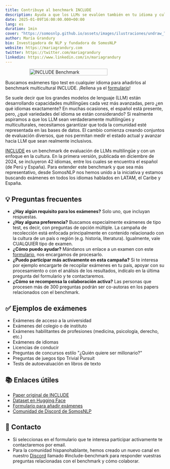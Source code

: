 ```yaml
---
title: Contribuye al benchmark INCLUDE
description: Ayuda a que los LLMs se evalúen también en tu idioma y cultura
date: 2025-01-09T16:00:00.000+00:00
lang: es
duration: 1min
cover: "https://somosnlp.github.io/assets/images/ilustraciones/undraw_Traveling_re_weve.svg"
author: María Grandury
bio: Investigadora de NLP y fundadora de SomosNLP
website: https://mariagrandury.com
twitter: https://twitter.com/mariagrandury
linkedin: https://www.linkedin.com/in/mariagrandury
---
```


<div style="display: flex; justify-content: center;">
    <img src="https://github.com/somosnlp/assets/raw/main/images/blog/include.png" alt="INCLUDE Benchmark" width="70%">
</div>

Buscamos exámenes tipo test en cualquier idioma para añadirlos al benchmark multicultural INCLUDE.
¡Rellena ya el [formulario](https://forms.gle/wRnoxvTq7MKg5dpw9)!

Se suele decir que los grandes modelos de lenguaje (LLM) están desarrollando capacidades multilingües cada vez más avanzadas, pero ¿en qué idiomas exactamente? En muchas ocasiones, el español está presente, pero, ¿qué variedades del idioma se están considerando? Si realmente aspiramos a que los LLM sean verdaderamente multilingües y multiculturales, necesitamos garantizar que toda la comunidad esté representada en las bases de datos. El cambio comienza creando conjuntos de evaluación diversos, que nos permitan medir el estado actual y avanzar hacia LLM que sean realmente inclusivos.

[INCLUDE](https://arxiv.org/abs/2411.19799) es un benchmark de evaluación de LLMs multilingüe y con un enfoque en la cultura. En la primera versión, publicada en diciembre de 2024, se incluyeron 42 idiomas, entre los cuales se encuentra el español (de Perú y España). Para extender este benchmark y que sea más representativo, desde SomosNLP nos hemos unido a la iniciativa y estamos buscando exámenes en todos los idiomas hablados en LATAM, el Caribe y España.

## 💡 Preguntas frecuentes

- **¿Hay algún requisito para los exámenes?** Solo uno, que incluyan respuestas.
- **¿Hay alguna preferencia?** Buscamos especialmente exámenes de tipo test, es decir, con preguntas de opción múltiple. La campaña de recolección está enfocada principalmente en contenido relacionado con la cultura de un país o región (e.g. historia, literatura). Igualmente, vale CUALQUIER tipo de examen.
- **¿Cómo puedo ayudar?** Mándanos un enlace a un examen con este [formulario](https://forms.gle/wRnoxvTq7MKg5dpw9), nos encargamos de procesarlo.
- **¿Puedo participar más activamente en esta campaña?** Si te interesa por ejemplo encargarte de recopilar exámenes en tu país, apoyar con su procesamiento o con el análisis de los resultados, indícalo en la última pregunta del formulario y te contactaremos.
- **¿Cómo se recompensa la colaboración activa?** Las personas que procesen más de 300 preguntas podrán ser co-autoras en los papers relacionados con el benchmark. 

## ✅ Ejemplos de exámenes

- Exámenes de acceso a la universidad
- Exámenes del colegio o de instituto
- Exámenes habilitantes de profesiones (medicina, psicología, derecho, etc.)
- Exámenes de idiomas
- Licencias de conducir
- Preguntas de concursos estilo "¿Quién quiere ser millonario?"
- Preguntas de juegos tipo Trivial Pursuit
- Tests de autoevaluación en libros de texto

## 📚 Enlaces útiles

- [Paper original de INCLUDE](https://arxiv.org/abs/2411.19799)
- [Dataset en Hugging Face](https://huggingface.co/datasets/CohereForAI/include-base-44)
- [Formulario para añadir exámenes](https://forms.gle/wRnoxvTq7MKg5dpw9)
- [Comunidad de Discord de SomosNLP](https://discord.com/invite/my8w7JUxZR)

## 👋 Contacto

- Si seleccionas en el formulario que te interesa participar activamente te contactaremos por email.
- Para la comunidad hispanohablante, hemos creado un nuevo canal en nuestro [Discord](https://discord.com/invite/my8w7JUxZR) llamado #include-benchmark para responder vuestras preguntas relacionadas con el benchmark y cómo colaborar.
